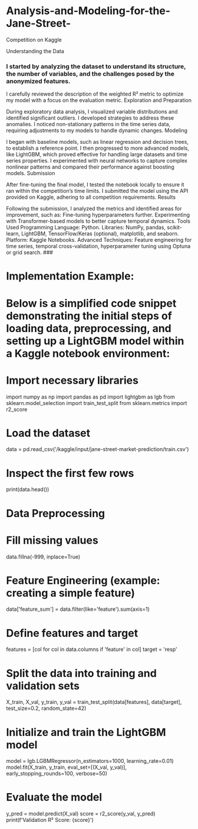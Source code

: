 # Analysis-and-Modeling-for-the-Jane-Street-
Competition on Kaggle

Understanding the Data

### I started by analyzing the dataset to understand its structure, the number of variables, and the challenges posed by the anonymized features.
I carefully reviewed the description of the weighted R² metric to optimize my model with a focus on the evaluation metric.
Exploration and Preparation

During exploratory data analysis, I visualized variable distributions and identified significant outliers. I developed strategies to address these anomalies.
I noticed non-stationary patterns in the time series data, requiring adjustments to my models to handle dynamic changes.
Modeling

I began with baseline models, such as linear regression and decision trees, to establish a reference point.
I then progressed to more advanced models, like LightGBM, which proved effective for handling large datasets and time series properties.
I experimented with neural networks to capture complex nonlinear patterns and compared their performance against boosting models.
Submission

After fine-tuning the final model, I tested the notebook locally to ensure it ran within the competition’s time limits.
I submitted the model using the API provided on Kaggle, adhering to all competition requirements.
Results

Following the submission, I analyzed the metrics and identified areas for improvement, such as:
Fine-tuning hyperparameters further.
Experimenting with Transformer-based models to better capture temporal dynamics.
Tools Used
Programming Language: Python.
Libraries: NumPy, pandas, scikit-learn, LightGBM, TensorFlow/Keras (optional), matplotlib, and seaborn.
Platform: Kaggle Notebooks.
Advanced Techniques: Feature engineering for time series, temporal cross-validation, hyperparameter tuning using Optuna or grid search. ###



# Implementation Example:

# Below is a simplified code snippet demonstrating the initial steps of loading data, preprocessing, and setting up a LightGBM model within a Kaggle notebook environment:


# Import necessary libraries
import numpy as np
import pandas as pd
import lightgbm as lgb
from sklearn.model_selection import train_test_split
from sklearn.metrics import r2_score

# Load the dataset
data = pd.read_csv('/kaggle/input/jane-street-market-prediction/train.csv')

# Inspect the first few rows
print(data.head())

# Data Preprocessing
# Fill missing values
data.fillna(-999, inplace=True)

# Feature Engineering (example: creating a simple feature)
data['feature_sum'] = data.filter(like='feature').sum(axis=1)

# Define features and target
features = [col for col in data.columns if 'feature' in col]
target = 'resp'

# Split the data into training and validation sets
X_train, X_val, y_train, y_val = train_test_split(data[features], data[target], test_size=0.2, random_state=42)

# Initialize and train the LightGBM model
model = lgb.LGBMRegressor(n_estimators=1000, learning_rate=0.01)
model.fit(X_train, y_train, eval_set=[(X_val, y_val)], early_stopping_rounds=100, verbose=50)

# Evaluate the model
y_pred = model.predict(X_val)
score = r2_score(y_val, y_pred)
print(f'Validation R² Score: {score}')
